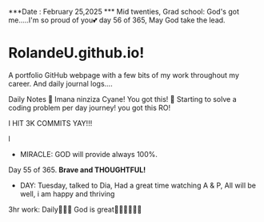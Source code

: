 ***Date : February 25,2025 *** Mid twenties, Grad school: God's got me.....I'm so proud of you💕 day 56 of 365, May God take the lead.
# RolandeU.github.io!

A portfolio GitHub webpage with a few bits of my work throughout my career. And daily journal logs....


Daily Notes
💚 Imana ninziza Cyane! You got this!
💚 Starting to solve a coding problem per day journey! you got this RO!

I HIT 3K COMMITS YAY!!!

l
- MIRACLE: GOD will provide always 100%.

Day 55 of 365. **Brave and THOUGHTFUL!** 
- DAY: Tuesday, talked to Dia, Had a great time watching A & P, All will be well, i am happy and thriving

3hr work: Daily💚💚💚
God is great💚💚💚💚💚💚
